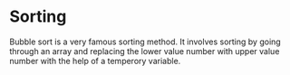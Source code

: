 # Sorting
Bubble sort is a very famous sorting method.
It involves sorting by going through an array and replacing the lower value number with upper value number
with the help of a temperory variable.
